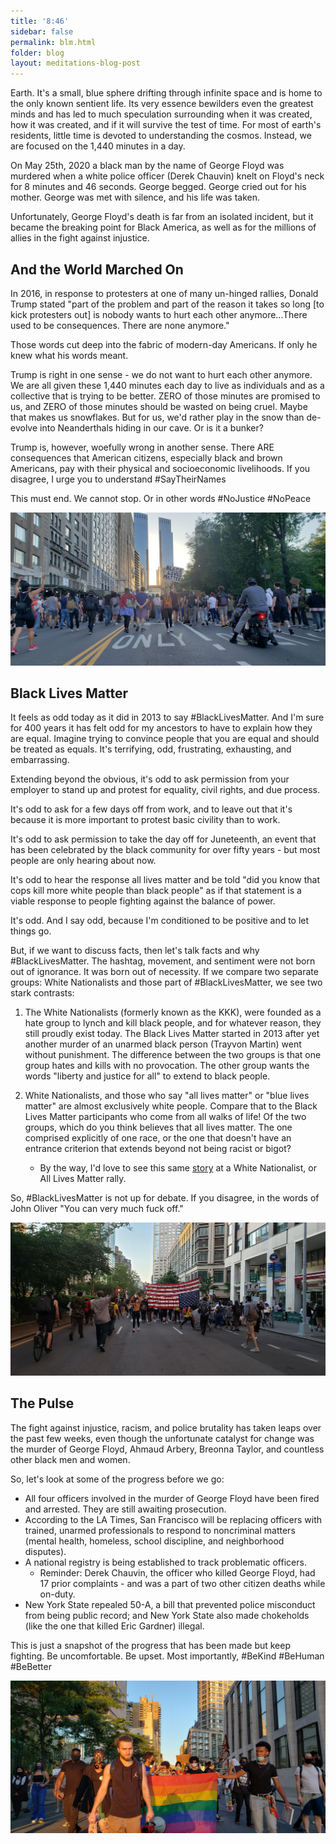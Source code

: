 ```yaml
---
title: '8:46'
sidebar: false
permalink: blm.html
folder: blog
layout: meditations-blog-post
---
```


Earth. It's a small, blue sphere drifting through infinite space and is home to the only known sentient life. Its very essence bewilders even the greatest minds and has led to much speculation surrounding when it was created, how it was created, and if it will survive the test of time. For most of earth's residents, little time is devoted to understanding the cosmos. Instead, we are focused on the 1,440 minutes in a day. 

On May 25th, 2020 a black man by the name of George Floyd was murdered when a white police officer (Derek Chauvin) knelt on Floyd's neck for 8 minutes and 46 seconds. George begged. George cried out for his mother. George was met with silence, and his life was taken. 

Unfortunately, George Floyd's death is far from an isolated incident, but it became the breaking point for Black America, as well as for the millions of allies in the fight against injustice.

## And the World Marched On

In 2016, in response to protesters at one of many un-hinged rallies, Donald Trump stated "part of the problem and part of the reason it takes so long [to kick protesters out] is nobody wants to hurt each other anymore...There used to be consequences. There are none anymore."

Those words cut deep into the fabric of modern-day Americans. If only he knew what his words meant.

Trump is right in one sense - we do not want to hurt each other anymore. We are all given these 1,440 minutes each day to live as individuals and as a collective that is trying to be better. ZERO of those minutes are promised to us, and ZERO of those minutes should be wasted on being cruel. Maybe that makes us snowflakes. But for us, we'd rather play in the snow than de-evolve into Neanderthals hiding in our cave. Or is it a bunker?

Trump is, however, woefully wrong in another sense. There ARE consequences that American citizens, especially black and brown Americans, pay with their physical and socioeconomic livelihoods. If you disagree, I urge you to understand #SayTheirNames

This must end. We cannot stop. Or in other words #NoJustice #NoPeace

<div class="post-image-container">
    <img class="post-image" src="images/blm-bike-wide.jpg" />
</div>

## Black Lives Matter


It feels as odd today as it did in 2013 to say #BlackLivesMatter. And I'm sure for 400 years it has felt odd for my ancestors to have to explain how they are equal. Imagine trying to convince people that you are equal and should be treated as equals. It's terrifying, odd, frustrating, exhausting, and embarrassing.

Extending beyond the obvious, it's odd to ask permission from your employer to stand up and protest for equality, civil rights, and due process.

It's odd to ask for a few days off from work, and to leave out that it's because it is more important to protest basic civility than to work.

It's odd to ask permission to take the day off for Juneteenth, an event that has been celebrated by the black community for over fifty years - but most people are only hearing about now. 

It's odd to hear the response all lives matter and be told "did you know that cops kill more white people than black people" as if that statement is a viable response to people fighting against the balance of power. 

It's odd. And I say odd, because I'm conditioned to be positive and to let things go.

But, if we want to discuss facts, then let's talk facts and why #BlackLivesMatter. The hashtag, movement, and sentiment were not born out of ignorance. It was born out of necessity. If we compare two separate groups: White Nationalists and those part of #BlackLivesMatter, we see two stark contrasts: 

1.  The White Nationalists (formerly known as the KKK), were founded as a hate group to lynch and kill black people, and for whatever reason, they still proudly exist today. The Black Lives Matter started in 2013 after yet another murder of an unarmed black person (Trayvon Martin) went without punishment. The difference between the two groups is that one group hates and kills with no provocation. The other group wants the words "liberty and justice for all" to extend to black people.

2. White Nationalists, and those who say "all lives matter" or "blue lives matter" are almost exclusively white people. Compare that to the Black Lives Matter participants who come from all walks of life! Of the two groups, which do you think believes that all lives matter. The one comprised explicitly of one race, or the one that doesn't have an entrance criterion that extends beyond not being racist or bigot?
   * By the way, I'd love to see this same [story](https://www.hindustantimes.com/world-news/black-man-carries-injured-white-person-to-safety-at-london-protest/story-gfzhIABVlFOQ0RY6YuMSsK.html) at a White Nationalist, or All Lives Matter rally.

So, #BlackLivesMatter is not up for debate. If you disagree, in the words of John Oliver "You can very much fuck off."

<div class="post-image-container">
    <img class="post-image" src="images/blm-flag.jpg" />
</div>

## The Pulse

The fight against injustice, racism, and police brutality has taken leaps over the past few weeks, even though the unfortunate catalyst for change was the murder of George Floyd, Ahmaud Arbery, Breonna Taylor, and countless other black men and women.

So, let's look at some of the progress before we go:

* All four officers involved in the murder of George Floyd have been fired and arrested. They are still awaiting prosecution.
* According to the LA Times, San Francisco will be replacing officers with trained, unarmed professionals to respond to noncriminal matters (mental health, homeless, school discipline, and neighborhood disputes).
* A national registry is being established to track problematic officers.
  * Reminder: Derek Chauvin, the officer who killed George Floyd, had 17 prior complaints - and was a part of two other citizen deaths while on-duty.
* New York State repealed 50-A, a bill that prevented police misconduct from being public record; and New York State also made chokeholds (like the one that killed Eric Gardner) illegal.

This is just a snapshot of the progress that has been made but keep fighting. Be uncomfortable. Be upset. Most importantly, #BeKind #BeHuman #BeBetter

<div class="post-image-container">
    <img class="post-image" src="images/blm-pride.jpg" />
</div>